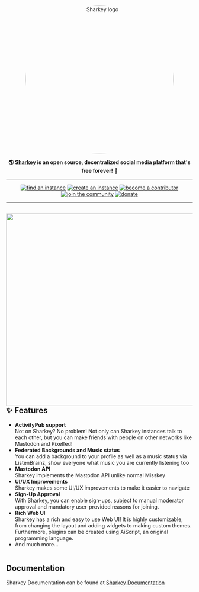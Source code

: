 <div align="center">
<a href="https://joinsharkey.org/">
	<img src="https://raw.githubusercontent.com/transfem-org/Sharkey/5180b4093f30e3bf3ff8d6b16751b69ebed9fb12/packages/frontend/assets/sharkey.svg" alt="Sharkey logo" style="border-radius:50%" width="400"/>
</a>

**🌎 **[Sharkey](https://joinsharkey.org/)** is an open source, decentralized social media platform that's free forever! 🚀**

---

<a href="https://joinsharkey.org">
		<img src="https://custom-icon-badges.herokuapp.com/badge/find_an-instance-acea31?logoColor=acea31&style=for-the-badge&logo=sharkey&labelColor=363B40" alt="find an instance"/></a>

<a href="https://docs.joinsharkey.org/docs/install/fresh/">
		<img src="https://custom-icon-badges.herokuapp.com/badge/create_an-instance-FBD53C?logoColor=FBD53C&style=for-the-badge&logo=server&labelColor=363B40" alt="create an instance"/></a>

<a href="./CONTRIBUTING.md">
		<img src="https://custom-icon-badges.herokuapp.com/badge/become_a-contributor-A371F7?logoColor=A371F7&style=for-the-badge&logo=git-merge&labelColor=363B40" alt="become a contributor"/></a>

<a href="https://discord.gg/6VgKmEqHNk">
		<img src="https://custom-icon-badges.herokuapp.com/badge/join_the-community-5865F2?logoColor=5865F2&style=for-the-badge&logo=discord&labelColor=363B40" alt="join the community"/></a>

<a href="https://ko-fi.com/transfem">
		<img src="https://custom-icon-badges.herokuapp.com/badge/donate-F96854?logoColor=F96854&style=for-the-badge&logo=kofi&labelColor=363B40" alt="donate"/></a>

---

</div>

<div>

<a href="https://joinsharkey.org/"><img src="https://cdn.transfem.social/files/b2721164-e015-463e-b851-3e953dd0d9f9.webp" align="right" height="520px"/></a>

## ✨ Features
- **ActivityPub support**\
Not on Sharkey? No problem! Not only can Sharkey instances talk to each other, but you can make friends with people on other networks like Mastodon and Pixelfed!
- **Federated Backgrounds and Music status**\
You can add a background to your profile as well as a music status via ListenBrainz, show everyone what music you are currently listening too
- **Mastodon API**\
Sharkey implements the Mastodon API unlike normal Misskey
- **UI/UX Improvements**\
Sharkey makes some UI/UX improvements to make it easier to navigate
- **Sign-Up Approval**\
With Sharkey, you can enable sign-ups, subject to manual moderator approval and mandatory user-provided reasons for joining.
- **Rich Web UI**\
	Sharkey has a rich and easy to use Web UI!
	It is highly customizable, from changing the layout and adding widgets to making custom themes.
	Furthermore, plugins can be created using AiScript, an original programming language.
- And much more...

</div>

<div style="clear: both;"></div>

## Documentation

Sharkey Documentation can be found at [Sharkey Documentation](https://docs.joinsharkey.org/docs/install/fresh/)
